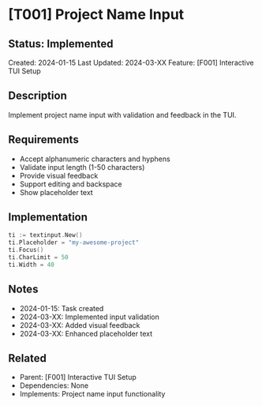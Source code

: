 # [T001] Project Name Input

## Status: Implemented
Created: 2024-01-15
Last Updated: 2024-03-XX
Feature: [F001] Interactive TUI Setup

## Description
Implement project name input with validation and feedback in the TUI.

## Requirements
- Accept alphanumeric characters and hyphens
- Validate input length (1-50 characters)
- Provide visual feedback
- Support editing and backspace
- Show placeholder text

## Implementation
```go
ti := textinput.New()
ti.Placeholder = "my-awesome-project"
ti.Focus()
ti.CharLimit = 50
ti.Width = 40
```

## Notes
- 2024-01-15: Task created
- 2024-03-XX: Implemented input validation
- 2024-03-XX: Added visual feedback
- 2024-03-XX: Enhanced placeholder text

## Related
- Parent: [F001] Interactive TUI Setup
- Dependencies: None
- Implements: Project name input functionality 
